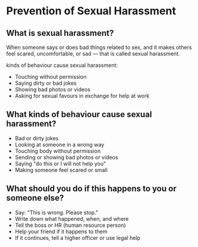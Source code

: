 # Prevention of Sexual Harassment

## What is sexual harassment?

When someone says or does bad things related to sex, and it makes others feel scared, uncomfortable, or sad — that is called sexual harassment.

kinds of behaviour cause sexual harassment:
- Touching without permission
- Saying dirty or bad jokes
- Showing bad photos or videos
- Asking for sexual favours in exchange for help at work

## What kinds of behaviour cause sexual harassment?

- Bad or dirty jokes
- Looking at someone in a wrong way
- Touching body without permission
- Sending or showing bad photos or videos
- Saying "do this or I will not help you"
- Making someone feel scared or small

## What should you do if this happens to you or someone else?

- Say: "This is wrong. Please stop."
- Write down what happened, when, and where
- Tell the boss or HR (human resource person)
- Help your friend if it happens to them
- If it continues, tell a higher officer or use legal help
